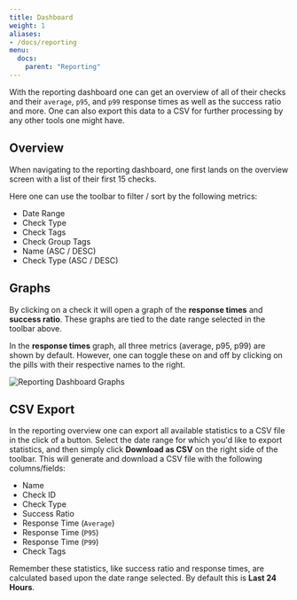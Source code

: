 ```yaml
---
title: Dashboard
weight: 1
aliases:
- /docs/reporting
menu:
  docs:
    parent: "Reporting"
---
```


With the reporting dashboard one can get an overview of all of their checks and their `average`, `p95`, and `p99` response times as well as the success ratio and more. One can also export this data to a CSV for further processing by any other tools one might have. 

## Overview

When navigating to the reporting dashboard, one first lands on the overview screen with a list of their first 15 checks. 

Here one can use the toolbar to filter / sort by the following metrics:

- Date Range
- Check Type
- Check Tags
- Check Group Tags
- Name (ASC / DESC)
- Check Type (ASC / DESC)

## Graphs

By clicking on a check it will open a graph of the **response times** and **success ratio**. These graphs are tied to the date range selected in the toolbar above.

In the **response times** graph, all three metrics (average, p95, p99) are shown by default. However, one can toggle these on and off by clicking on the pills with their respective names to the right.

![Reporting Dashboard Graphs](/docs/images/reporting/dashboard.png)

## CSV Export

In the reporting overview one can export all available statistics to a CSV file in the click of a button. Select the date range for which you'd like to export statistics, and then simply click **Download as CSV** on the right side of the toolbar. This will generate and download a CSV file with the following columns/fields:

- Name
- Check ID
- Check Type
- Success Ratio
- Response Time (`Average`)
- Response Time (`P95`)
- Response Time (`P99`)
- Check Tags

Remember these statistics, like success ratio and response times, are calculated based upon the date range selected. By default this is **Last 24 Hours**. 